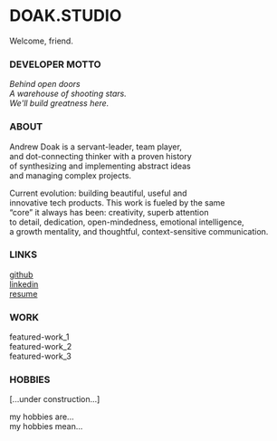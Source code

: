 # DOAK.STUDIO
Welcome, friend.

### DEVELOPER MOTTO
<i>Behind open doors  
A warehouse of shooting stars.  
We'll build greatness here.  </i>  

### ABOUT
Andrew Doak is a servant-leader, team player,  
and dot-connecting thinker with a proven history  
of synthesizing and implementing abstract ideas  
and managing complex projects. 

Current evolution: building beautiful, useful and  
innovative tech products. This work is fueled by the same  
“core” it always has been: creativity, superb attention  
to detail, dedication, open-mindedness, emotional intelligence,  
a growth mentality, and thoughtful, context-sensitive communication.  

### LINKS
<u><a href="https://github.com/andrewdoak/" target="_blank" style="font-size: 1em">github</a></u>  
<u><a href="https://www.linkedin.com/in/doak-andrew/" target="_blank" style="font-size: 1em">linkedin</a></u>  
<u><a href="https://github.com/andrewdoak/doak.studio/blob/main/andrew-doak_resume.pdf" target="_blank" style="font-size: 1em">resume</a></u>   


### WORK
featured-work_1  
featured-work_2  
featured-work_3  

### HOBBIES
[...under construction...]  

my hobbies are...  
my hobbies mean...  

